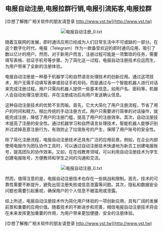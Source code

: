## **电报自动注册,电报拉群行销,电报引流拓客,电报拉群**

[😍想了解推广相关软件的朋友请登录 http://www.vst.tw](http://www.vst.tw)

 <center><img src="https://vst.tw/MP4/tuiguang/png/1.png" alt="电报自动注册_0.txt"></center>

随着互联网的发展，即时通讯应用已经成为人们日常生活中不可或缺的一部分。在这个数字化时代，电报（Telegram）作为一款备受欢迎的即时通讯应用，吸引了数以亿计的用户。然而，对于新用户而言，注册过程可能是一项繁琐的任务，需要填写表格、验证手机号等步骤。为了简化这一过程，电报自动注册技术应运而生，为用户带来了全新的注册体验。

电报自动注册是一种基于机器学习和自然语言处理技术的创新应用。通过这项技术，用户无需手动填写表单或验证手机号码，而是通过与一个智能机器人进行对话来完成注册过程。用户只需向机器人提供一些基本信息，如用户名、密码等，机器人会自动处理注册流程，并在注册成功后向用户发送确认信息。

这种自动注册技术的优势不言而喻。首先，它大大简化了用户注册流程，节省了用户的时间和精力。相比传统的手动注册方式，用户只需要进行简单的对话操作，就能完成注册，降低了用户的注册门槛，提高了用户的注册效率。其次，自动注册技术提高了注册的安全性。通过机器学习和自然语言处理技术，智能机器人能够识别并过滤掉恶意注册行为，有效防止了垃圾账号的产生，保障了用户账号的安全性。

除了简化注册流程，电报自动注册技术还具有广泛的应用前景。例如，在企业内部使用电报作为团队协作工具时，可以通过自动注册技术快速地为新员工创建电报账号，提高团队的协作效率。又如，在在线教育领域，可以利用自动注册技术为学生创建电报账号，方便教师和学生之间的沟通和交流。

 <center><img src="https://vst.tw/MP4/tuiguang/png/8.png" alt="电报自动注册_0.txt"></center>

然而，值得注意的是，电报自动注册技术也存在一些挑战和限制。首先，技术的可靠性需要不断提升，避免出现注册失败或信息泄露等问题。其次，隐私和数据安全问题也需要引起重视，确保用户的个人信息不被滥用或泄露。

综上所述，电报自动注册技术作为简化用户体验的一项创新应用，具有广阔的发展前景和重要的应用价值。随着技术的不断进步和完善，相信电报自动注册技术将会在未来发挥更加重要的作用，为用户带来更加便捷、安全的注册体验。

[😍想了解推广相关软件的朋友请登录 http://www.vst.tw](http://www.vst.tw)



